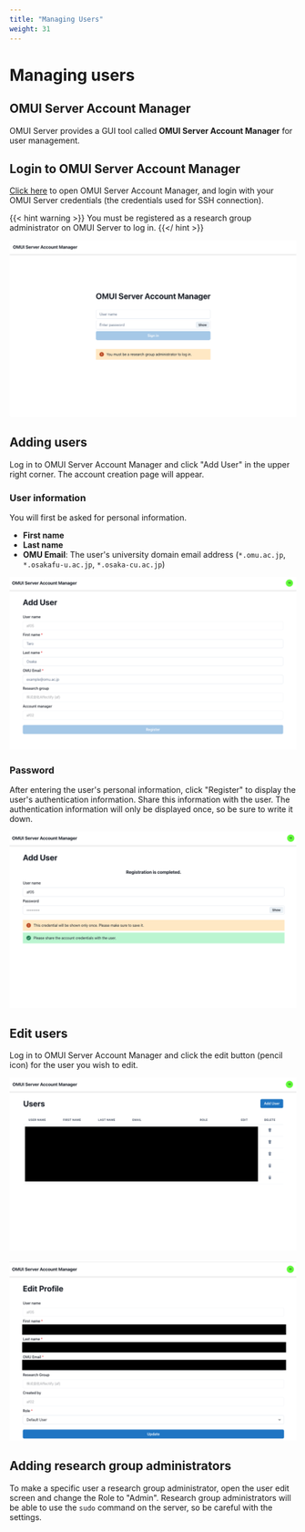 ```yaml
---
title: "Managing Users"
weight: 31
---
```


# Managing users

## OMUI Server Account Manager

OMUI Server provides a GUI tool called **OMUI Server Account Manager** for user management.

## Login to OMUI Server Account Manager

[Click here](http://172.26.59.40/accounts) to open OMUI Server Account Manager, and login with your OMUI Server credentials (the credentials used for SSH connection).

{{< hint warning >}}
You must be registered as a research group administrator on OMUI Server to log in.
{{</ hint >}}

![image](img/account-manager-login.png)

## Adding users

Log in to OMUI Server Account Manager and click "Add User" in the upper right corner.
The account creation page will appear.

### User information

You will first be asked for personal information.

- **First name**
- **Last name**
- **OMU Email**: The user's university domain email address (`*.omu.ac.jp`, `*.osakafu-u.ac.jp`, `*.osaka-cu.ac.jp`)

![image](img/account-manager-add-user.png)

### Password

After entering the user's personal information, click "Register" to display the user's authentication information.
Share this information with the user.
The authentication information will only be displayed once, so be sure to write it down.

![image](img/account-manager-add-user-password.png)

## Edit users

Log in to OMUI Server Account Manager and click the edit button (pencil icon) for the user you wish to edit.

![image](img/account-manager-user-list.png)

![image](img/account-manager-edit-user.png)

## Adding research group administrators

To make a specific user a research group administrator, open the user edit screen and change the Role to "Admin".
Research group administrators will be able to use the `sudo` command on the server, so be careful with the settings.
